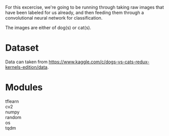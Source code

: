 For this excercise, we're going to be running through taking raw images that have been labeled for us already, and then feeding them through a convolutional neural network for classification.

The images are either of dog(s) or cat(s).

# Dataset <br>

Data can taken from https://www.kaggle.com/c/dogs-vs-cats-redux-kernels-edition/data.

# Modules<br>

tflearn<br>
cv2<br>
numpy<br>
random<br>
os<br>
tqdm
